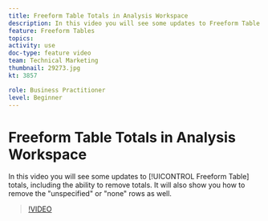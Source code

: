 ```yaml
---
title: Freeform Table Totals in Analysis Workspace
description: In this video you will see some updates to Freeform Table totals, including the ability to remove totals.
feature: Freeform Tables
topics: 
activity: use
doc-type: feature video
team: Technical Marketing
thumbnail: 29273.jpg
kt: 3857

role: Business Practitioner
level: Beginner
---
```


# Freeform Table Totals in Analysis Workspace

In this video you will see some updates to [!UICONTROL Freeform Table] totals, including the ability to remove totals. It will also show you how to remove the "unspecified" or "none" rows as well.

>[!VIDEO](https://video.tv.adobe.com/v/29273/?quality=12)
